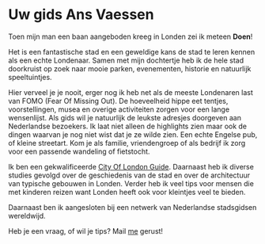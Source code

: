 # Uw gids Ans Vaessen

<span class="lead">Toen mijn man een baan aangeboden kreeg in Londen zei ik meteen **Doen**!</span>

Het is een fantastische stad en een geweldige kans de stad te leren kennen als een echte Londenaar.
Samen met mijn dochtertje heb ik de hele stad doorkruist op zoek naar mooie parken, evenementen, historie en natuurlijk speeltuintjes.

Hier verveel je je nooit, erger nog ik heb net als de meeste Londenaren last 
van FOMO (Fear Of Missing Out).
De hoeveelheid hippe eet tentjes, voorstellingen, musea en overige activiteiten zorgen voor een lange wensenlijst.
Als gids wil je natuurlijk de leukste adresjes doorgeven aan Nederlandse bezoekers.
Ik laat niet alleen de highlights zien maar ook de dingen waarvan je nog niet wist dat je ze wilde zien.
Een echte Engelse pub, of kleine streetart. Kom je als familie, vriendengroep of als bedrijf ik zorg voor een passende wandeling of fietstocht.

Ik ben een gekwalificeerde [City Of London Guide](http://www.cityoflondonguides.com/find/ans-vaessen). Daarnaast heb ik diverse studies gevolgd over de geschiedenis van de stad en over de architectuur van typische gebouwen in Londen.
Verder heb ik veel tips voor mensen die met kinderen reizen want Londen heeft ook voor kleintjes veel te bieden.

Daarnaast ben ik aangesloten bij een netwerk van Nederlandse stadsgidsen wereldwijd.


Heb je een vraag, of wil je tips? Mail [me](mailto:ans@nlgids.london) gerust!
